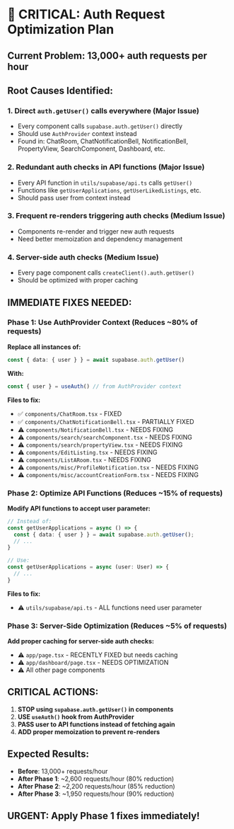 # 🚨 CRITICAL: Auth Request Optimization Plan

## Current Problem: 13,000+ auth requests per hour

## Root Causes Identified:

### 1. **Direct `auth.getUser()` calls everywhere** (Major Issue)
- Every component calls `supabase.auth.getUser()` directly
- Should use `AuthProvider` context instead
- Found in: ChatRoom, ChatNotificationBell, NotificationBell, PropertyView, SearchComponent, Dashboard, etc.

### 2. **Redundant auth checks in API functions** (Major Issue)
- Every API function in `utils/supabase/api.ts` calls `getUser()`
- Functions like `getUserApplications`, `getUserLikedListings`, etc.
- Should pass user from context instead

### 3. **Frequent re-renders triggering auth checks** (Medium Issue)
- Components re-render and trigger new auth requests
- Need better memoization and dependency management

### 4. **Server-side auth checks** (Medium Issue)
- Every page component calls `createClient().auth.getUser()`
- Should be optimized with proper caching

## IMMEDIATE FIXES NEEDED:

### Phase 1: Use AuthProvider Context (Reduces ~80% of requests)

**Replace all instances of:**
```typescript
const { data: { user } } = await supabase.auth.getUser()
```

**With:**
```typescript
const { user } = useAuth() // from AuthProvider context
```

**Files to fix:**
- ✅ `components/ChatRoom.tsx` - FIXED
- ✅ `components/ChatNotificationBell.tsx` - PARTIALLY FIXED
- ⚠️ `components/NotificationBell.tsx` - NEEDS FIXING
- ⚠️ `components/search/searchComponent.tsx` - NEEDS FIXING
- ⚠️ `components/search/propertyView.tsx` - NEEDS FIXING
- ⚠️ `components/EditListing.tsx` - NEEDS FIXING
- ⚠️ `components/ListARoom.tsx` - NEEDS FIXING
- ⚠️ `components/misc/ProfileNotification.tsx` - NEEDS FIXING
- ⚠️ `components/misc/accountCreationForm.tsx` - NEEDS FIXING

### Phase 2: Optimize API Functions (Reduces ~15% of requests)

**Modify API functions to accept user parameter:**
```typescript
// Instead of:
const getUserApplications = async () => {
  const { data: { user } } = await supabase.auth.getUser();
  // ...
}

// Use:
const getUserApplications = async (user: User) => {
  // ...
}
```

**Files to fix:**
- ⚠️ `utils/supabase/api.ts` - ALL functions need user parameter

### Phase 3: Server-Side Optimization (Reduces ~5% of requests)

**Add proper caching for server-side auth checks:**
- ⚠️ `app/page.tsx` - RECENTLY FIXED but needs caching
- ⚠️ `app/dashboard/page.tsx` - NEEDS OPTIMIZATION
- ⚠️ All other page components

## CRITICAL ACTIONS:

1. **STOP using `supabase.auth.getUser()` in components**
2. **USE `useAuth()` hook from AuthProvider**
3. **PASS user to API functions instead of fetching again**
4. **ADD proper memoization to prevent re-renders**

## Expected Results:
- **Before**: 13,000+ requests/hour
- **After Phase 1**: ~2,600 requests/hour (80% reduction)
- **After Phase 2**: ~2,200 requests/hour (85% reduction)  
- **After Phase 3**: ~1,950 requests/hour (90% reduction)

## URGENT: Apply Phase 1 fixes immediately!